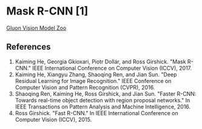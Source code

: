 # Mask R-CNN [1]

[Gluon Vision Model Zoo](http://gluon-cv.mxnet.io/model_zoo/index.html#object-detection)

## References
1. Kaiming He, Georgia Gkioxari, Piotr Dollár, and Ross Girshick. "Mask R-CNN." IEEE International Conference on Computer Vision (ICCV), 2017.
2. Kaiming He, Xiangyu Zhang, Shaoqing Ren, and Jian Sun. "Deep Residual Learning for Image Recognition." IEEE Conference on Computer Vision and Pattern Recognition (CVPR), 2016.
3. Shaoqing Ren, Kaiming He, Ross Girshick, and Jian Sun. "Faster R-CNN: Towards real-time object detection with region proposal networks." In IEEE Transactions on Pattern Analysis and Machine Intelligence, 2016.
4. Ross Girshick. "Fast R-CNN." In IEEE International Conference on Computer Vision (ICCV), 2015.
